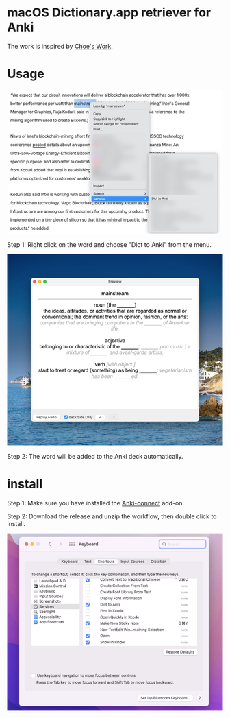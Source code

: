 # macOS Dictionary.app retriever for Anki

The work is inspired by [Choe's Work](https://github.com/seungwoochoe/macOS-Dictionary-retriever-for-Anki).

# Usage

![1](figure/1.jpeg)

Step 1: Right click on the word and choose "Dict to Anki" from the menu.

![2](figure/2.png)

Step 2: The word will be added to the Anki deck automatically.
# install

Step 1: Make sure you have installed the [Anki-connect](https://ankiweb.net/shared/info/2055492159) add-on. 

Step 2: Download the release and unzip the workflow, then double click to install. 

![3](figure/3.png)